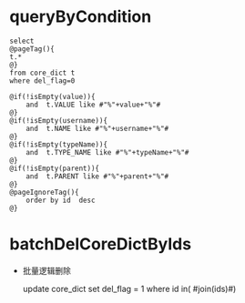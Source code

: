 queryByCondition
===


    select 
    @pageTag(){
    t.*
    @}
    from core_dict t
    where del_flag=0  

    @if(!isEmpty(value)){
        and  t.VALUE like #"%"+value+"%"#
    @}
    @if(!isEmpty(username)){
        and  t.NAME like #"%"+username+"%"#
    @}
    @if(!isEmpty(typeName)){
        and  t.TYPE_NAME like #"%"+typeName+"%"#
    @}
    @if(!isEmpty(parent)){
        and  t.PARENT like #"%"+parent+"%"#
    @}
	@pageIgnoreTag(){
		order by id  desc
	@}
	    
    
    

batchDelCoreDictByIds
===

* 批量逻辑删除

    update core_dict set del_flag = 1 where id in( #join(ids)#)
    
